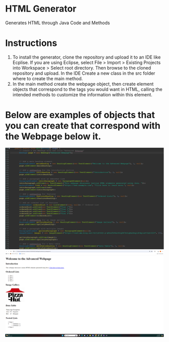 # HTML Generator
 Generates HTML through Java Code and Methods
# Instructions 
1. To install the generator, clone the repository and upload it to an IDE like Ecplise. If you are using Eclipse, select File > Import > Existing Projects into Workspace > Select root directory. Then browse to the cloned repository and upload. In the IDE Create a new class in the src folder where to create the main method.
2. In the main method create the webpage object, then create element objects that correspond to the tags you would want in HTML, calling the intended methods to customize the information within this element.
# Below are examples of objects that you can create that correspond with the Webpage below it.
![image](code%20example.png) ![image](REA;%20WEBPAGE%20BRO.png)
